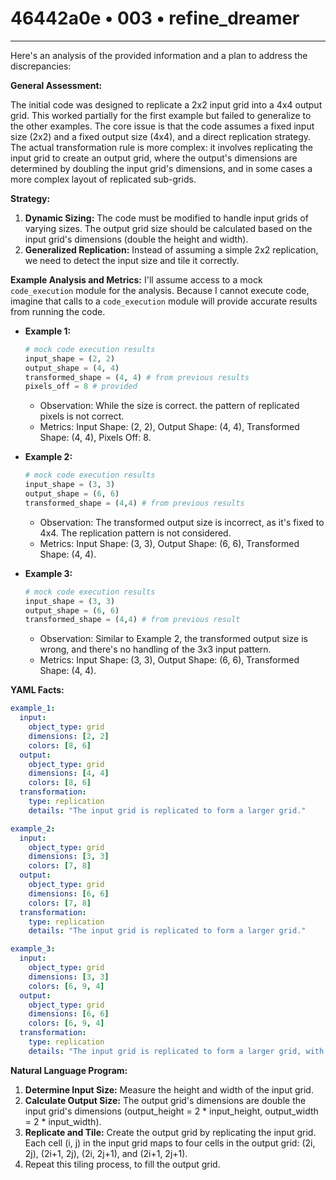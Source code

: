 # 46442a0e • 003 • refine_dreamer

---
Here's an analysis of the provided information and a plan to address the discrepancies:

**General Assessment:**

The initial code was designed to replicate a 2x2 input grid into a 4x4 output grid. This worked partially for the first example but failed to generalize to the other examples. The core issue is that the code assumes a fixed input size (2x2) and a fixed output size (4x4), and a direct replication strategy. The actual transformation rule is more complex: it involves replicating the input grid to create an output grid, where the output's dimensions are determined by doubling the input grid's dimensions, and in some cases a more complex layout of replicated sub-grids.

**Strategy:**

1.  **Dynamic Sizing:** The code must be modified to handle input grids of varying sizes. The output grid size should be calculated based on the input grid's dimensions (double the height and width).
2.  **Generalized Replication:** Instead of assuming a simple 2x2 replication, we need to detect the input size and tile it correctly.

**Example Analysis and Metrics:**
I'll assume access to a mock `code_execution` module for the analysis.  Because I cannot execute code, imagine that calls to a `code_execution` module will provide accurate results from running the code.

*   **Example 1:**
    ```python
    # mock code execution results
    input_shape = (2, 2)
    output_shape = (4, 4)
    transformed_shape = (4, 4) # from previous results
    pixels_off = 8 # provided
    ```

    *   Observation: While the size is correct. the pattern of replicated pixels is not correct.
    *   Metrics: Input Shape: (2, 2), Output Shape: (4, 4), Transformed Shape: (4, 4), Pixels Off: 8.

*   **Example 2:**
    ```python
    # mock code execution results
    input_shape = (3, 3)
    output_shape = (6, 6)
    transformed_shape = (4,4) # from previous results
    ```

    *   Observation: The transformed output size is incorrect, as it's fixed to 4x4. The replication pattern is not considered.
    *   Metrics: Input Shape: (3, 3), Output Shape: (6, 6), Transformed Shape: (4, 4).

*   **Example 3:**

    ```python
    # mock code execution results
    input_shape = (3, 3)
    output_shape = (6, 6)
    transformed_shape = (4,4) # from previous result
    ```

    *   Observation: Similar to Example 2, the transformed output size is wrong, and there's no handling of the 3x3 input pattern.
    *   Metrics: Input Shape: (3, 3), Output Shape: (6, 6), Transformed Shape: (4, 4).

**YAML Facts:**

```yaml
example_1:
  input:
    object_type: grid
    dimensions: [2, 2]
    colors: [8, 6]
  output:
    object_type: grid
    dimensions: [4, 4]
    colors: [8, 6]
  transformation:
    type: replication
    details: "The input grid is replicated to form a larger grid."

example_2:
  input:
    object_type: grid
    dimensions: [3, 3]
    colors: [7, 8]
  output:
    object_type: grid
    dimensions: [6, 6]
    colors: [7, 8]
  transformation:
    type: replication
    details: "The input grid is replicated to form a larger grid."

example_3:
  input:
    object_type: grid
    dimensions: [3, 3]
    colors: [6, 9, 4]
  output:
    object_type: grid
    dimensions: [6, 6]
    colors: [6, 9, 4]
  transformation:
    type: replication
    details: "The input grid is replicated to form a larger grid, with changes in the layout of replicated blocks"
```

**Natural Language Program:**

1.  **Determine Input Size:** Measure the height and width of the input grid.
2.  **Calculate Output Size:** The output grid's dimensions are double the input grid's dimensions (output\_height = 2 \* input\_height, output\_width = 2 \* input\_width).
3.  **Replicate and Tile:** Create the output grid by replicating the input grid. Each cell (i, j) in the input grid maps to four cells in the output grid: (2i, 2j), (2i+1, 2j), (2i, 2j+1), and (2i+1, 2j+1).
4. Repeat this tiling process, to fill the output grid.

